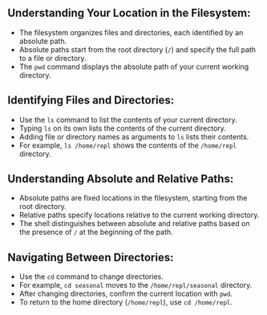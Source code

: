 ## **Understanding Your Location in the Filesystem:**
- The filesystem organizes files and directories, each identified by an absolute path.
- Absolute paths start from the root directory (`/`) and specify the full path to a file or directory.
- The `pwd` command displays the absolute path of your current working directory.

## **Identifying Files and Directories:**
- Use the `ls` command to list the contents of your current directory.
- Typing `ls` on its own lists the contents of the current directory.
- Adding file or directory names as arguments to `ls` lists their contents.
- For example, `ls /home/repl` shows the contents of the `/home/repl` directory.

## **Understanding Absolute and Relative Paths:**
- Absolute paths are fixed locations in the filesystem, starting from the root directory.
- Relative paths specify locations relative to the current working directory.
- The shell distinguishes between absolute and relative paths based on the presence of `/` at the beginning of the path.

## **Navigating Between Directories:**
- Use the `cd` command to change directories.
- For example, `cd seasonal` moves to the `/home/repl/seasonal` directory.
- After changing directories, confirm the current location with `pwd`.
- To return to the home directory (`/home/repl`), use `cd /home/repl`.
